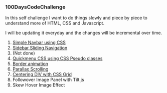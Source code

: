 ### 100DaysCodeChallenge

In this self challenge I want to do things slowly and piece by piece to understand more of HTML, CSS and Javascript.

I will be updating it everyday and the changes will be incremental  over time.


1) [Simple Navbar using CSS](https://github.com/sanjaysanjel019/100DaysHTML-CSS-JS/tree/master/1.0%20Simple%20NavBar)
2) [Sidebar Sliding Navigation](https://github.com/sanjaysanjel019/100DaysHTML-CSS-JS/tree/master/2.0%20Sidebar%20Slide%20Nav)
3) (Not done)
4) [Quickmenu CSS using CSS Pseudo classes](https://github.com/sanjaysanjel019/100DaysHTML-CSS-JS/tree/master/4.0%20CSS%20QuickMenu)
5) [Border animation](https://github.com/sanjaysanjel019/100DaysHTML-CSS-JS/tree/master/5.0%20Border%20animation)
6) [Parallax Scrolling](https://github.com/sanjaysanjel019/100DaysHTML-CSS-JS/tree/master/6.0%20Parallax%20Scrolling)
7) [Centering DIV with CSS Grid](https://github.com/sanjaysanjel019/100DaysHTML-CSS-JS/tree/master/7.0%20%20Centering%20Div)
8) Followover Image Panel with Tilt.js
9) Skew Hover Image Effect


